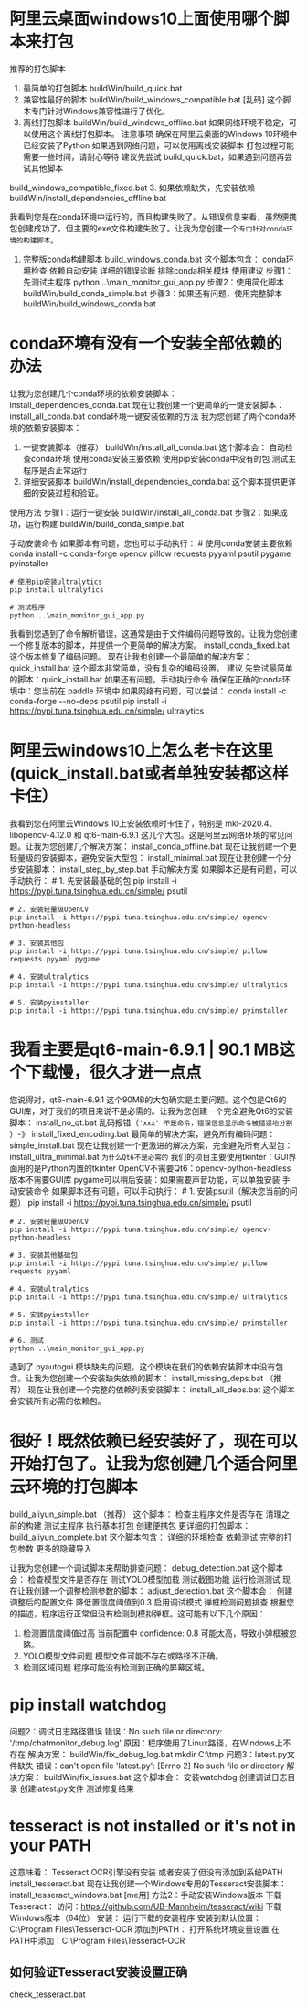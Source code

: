 # 阿里云桌面windows10上面使用哪个脚本来打包
推荐的打包脚本
1. 最简单的打包脚本
buildWin/build_quick.bat
2. 兼容性最好的脚本
buildWin/build_windows_compatible.bat [乱码]
这个脚本专门针对Windows兼容性进行了优化。
3. 离线打包脚本
buildWin/build_windows_offline.bat
如果网络环境不稳定，可以使用这个离线打包脚本。
注意事项
确保在阿里云桌面的Windows 10环境中已经安装了Python
如果遇到网络问题，可以使用离线安装脚本
打包过程可能需要一些时间，请耐心等待
建议先尝试 build_quick.bat，如果遇到问题再尝试其他脚本

build_windows_compatible_fixed.bat
3. 如果依赖缺失，先安装依赖
buildWin/install_dependencies_offline.bat

我看到您是在conda环境中运行的，而且构建失败了。从错误信息来看，虽然便携包创建成功了，但主要的exe文件构建失败了。让我为您创建一个`专门针对conda环境的构建脚本`。
1. 完整版conda构建脚本
build_windows_conda.bat
这个脚本包含：
conda环境检查
依赖自动安装
详细的错误诊断
排除conda相关模块
使用建议
步骤1：先测试主程序
python ..\main_monitor_gui_app.py
步骤2：使用简化脚本
buildWin/build_conda_simple.bat
步骤3：如果还有问题，使用完整脚本
buildWin/build_windows_conda.bat



# conda环境有没有一个安装全部依赖的办法
让我为您创建几个conda环境的依赖安装脚本：
install_dependencies_conda.bat
现在让我创建一个更简单的一键安装脚本：
install_all_conda.bat
conda环境一键安装依赖的方法
我为您创建了两个conda环境的依赖安装脚本：
1. 一键安装脚本（推荐）
buildWin/install_all_conda.bat
这个脚本会：
自动检查conda环境
使用conda安装主要依赖
使用pip安装conda中没有的包
测试主程序是否正常运行
2. 详细安装脚本
buildWin/install_dependencies_conda.bat
这个脚本提供更详细的安装过程和验证。

使用方法
步骤1：运行一键安装
buildWin/install_all_conda.bat
步骤2：如果成功，运行构建
buildWin/build_conda_simple.bat

手动安装命令
如果脚本有问题，您也可以手动执行：
    # 使用conda安装主要依赖
    conda install -c conda-forge opencv pillow requests pyyaml psutil pygame pyinstaller

    # 使用pip安装ultralytics
    pip install ultralytics

    # 测试程序
    python ..\main_monitor_gui_app.py

我看到您遇到了命令解析错误，这通常是由于文件编码问题导致的。让我为您创建一个修复版本的脚本，并提供一个更简单的解决方案。
install_conda_fixed.bat 这个版本修复了编码问题。
现在让我也创建一个最简单的解决方案：
quick_install.bat 这个脚本非常简单，没有复杂的编码设置。
建议
先尝试最简单的脚本：quick_install.bat
如果还有问题，手动执行命令
确保在正确的conda环境中：您当前在 paddle 环境中
如果网络有问题，可以尝试：
   conda install -c conda-forge --no-deps psutil
   pip install -i https://pypi.tuna.tsinghua.edu.cn/simple/ ultralytics


# 阿里云windows10上怎么老卡在这里(quick_install.bat或者单独安装都这样卡住）
我看到您在阿里云Windows 10上安装依赖时卡住了，特别是 mkl-2020.4、libopencv-4.12.0 和 qt6-main-6.9.1 这几个大包。这是阿里云网络环境的常见问题。让我为您创建几个解决方案：
install_conda_offline.bat
现在让我创建一个更轻量级的安装脚本，避免安装大型包：
install_minimal.bat
现在让我创建一个分步安装脚本：
install_step_by_step.bat
手动解决方案
如果脚本还是有问题，可以手动执行：
    # 1. 先安装最基础的包
    pip install -i https://pypi.tuna.tsinghua.edu.cn/simple/ psutil

    # 2. 安装轻量级OpenCV
    pip install -i https://pypi.tuna.tsinghua.edu.cn/simple/ opencv-python-headless

    # 3. 安装其他包
    pip install -i https://pypi.tuna.tsinghua.edu.cn/simple/ pillow requests pyyaml pygame

    # 4. 安装ultralytics
    pip install -i https://pypi.tuna.tsinghua.edu.cn/simple/ ultralytics

    # 5. 安装pyinstaller
    pip install -i https://pypi.tuna.tsinghua.edu.cn/simple/ pyinstaller


# 我看主要是qt6-main-6.9.1       | 90.1 MB这个下载慢，很久才进一点点
您说得对，qt6-main-6.9.1 这个90MB的大包确实是主要问题。这个包是Qt6的GUI库，对于我们的项目来说不是必需的。让我为您创建一个完全避免Qt6的安装脚本：
install_no_qt.bat 乱码报错（`'xxx' 不是命令，错误信息显示命令被错误地分割 `）-》 install_fixed_encoding.bat
    最简单的解决方案，避免所有编码问题： simple_install.bat
现在让我创建一个更激进的解决方案，完全避免所有大型包：
install_ultra_minimal.bat
`为什么Qt6不是必需的`
我们的项目主要使用tkinter：GUI界面用的是Python内置的tkinter
OpenCV不需要Qt6：opencv-python-headless 版本不需要GUI库
pygame可以稍后安装：如果需要声音功能，可以单独安装
手动安装命令
如果脚本还有问题，可以手动执行：
    # 1. 安装psutil（解决您当前的问题）
    pip install -i https://pypi.tuna.tsinghua.edu.cn/simple/ psutil

    # 2. 安装轻量级OpenCV
    pip install -i https://pypi.tuna.tsinghua.edu.cn/simple/ opencv-python-headless

    # 3. 安装其他基础包
    pip install -i https://pypi.tuna.tsinghua.edu.cn/simple/ pillow requests pyyaml

    # 4. 安装ultralytics
    pip install -i https://pypi.tuna.tsinghua.edu.cn/simple/ ultralytics

    # 5. 安装pyinstaller
    pip install -i https://pypi.tuna.tsinghua.edu.cn/simple/ pyinstaller

    # 6. 测试
    python ..\main_monitor_gui_app.py

遇到了 pyautogui 模块缺失的问题。这个模块在我们的依赖安装脚本中没有包含。让我为您创建一个安装缺失依赖的脚本：
install_missing_deps.bat （推荐）
现在让我创建一个完整的依赖列表安装脚本：
install_all_deps.bat 这个脚本会安装所有必需的依赖包。



# 很好！既然依赖已经安装好了，现在可以开始打包了。让我为您创建几个适合阿里云环境的打包脚本
build_aliyun_simple.bat （推荐）
    这个脚本：
    检查主程序文件是否存在
    清理之前的构建
    测试主程序
    执行基本打包
    创建便携包
更详细的打包脚本：
build_aliyun_complete.bat
    这个脚本包含：
    详细的环境检查
    依赖测试
    完整的打包参数
    更多的隐藏导入

让我为您创建一个调试脚本来帮助排查问题：
debug_detection.bat
    这个脚本会：
    检查模型文件是否存在
    测试YOLO模型加载
    测试截图功能
    运行检测测试
现在让我创建一个调整检测参数的脚本：
adjust_detection.bat
    这个脚本会：
    创建调整后的配置文件
    降低置信度阈值到0.3
    启用调试模式
弹框检测问题排查
根据您的描述，程序运行正常但没有检测到模拟弹框。这可能有以下几个原因：
1. 检测置信度阈值过高
当前配置中 confidence: 0.8 可能太高，导致小弹框被忽略。
2. YOLO模型文件问题
模型文件可能不存在或路径不正确。
3. 检测区域问题
程序可能没有检测到正确的屏幕区域。



# pip install watchdog
问题2：调试日志路径错误
错误：No such file or directory: '/tmp/chatmonitor_debug.log'
原因：程序使用了Linux路径，在Windows上不存在
解决方案： buildWin/fix_debug_log.bat
mkdir C:\tmp
问题3：latest.py文件缺失
错误：can't open file 'latest.py': [Errno 2] No such file or directory
解决方案：
buildWin/fix_issues.bat
    这个脚本会：
    安装watchdog
    创建调试日志目录
    创建latest.py文件
    测试修复结果



# tesseract is not installed or it's not in your PATH
这意味着：
Tesseract OCR引擎没有安装
或者安装了但没有添加到系统PATH
install_tesseract.bat
现在让我创建一个Windows专用的Tesseract安装脚本：
install_tesseract_windows.bat [me用]
方法2：手动安装Windows版本
下载Tesseract：
访问：https://github.com/UB-Mannheim/tesseract/wiki
下载Windows版本（64位）
安装：
运行下载的安装程序
安装到默认位置：C:\Program Files\Tesseract-OCR
添加到PATH：
打开系统环境变量设置
在PATH中添加：C:\Program Files\Tesseract-OCR

## 如何验证Tesseract安装设置正确
check_tesseract.bat


